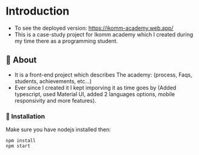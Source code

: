 # Introduction
- To see the deployed version: https://ikomm-academy.web.app/
- This is a case-study project for Ikomm academy which I created during my time there as a programming student.


##  :beginner: About
- It is a front-end project which describes The academy: (process, Faqs, students, achievements, etc...)
- Ever since I created it I kept imporving it as time goes by (Added typescript, used Material UI, added 2 languages options, mobile responsivity and more features).

###  :electric_plug: Installation
Make sure you have nodejs installed then:
```
npm install
npm start
```
